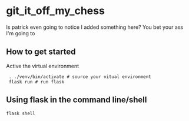 # git_it_off_my_chess
Is patrick even going to notice I added something here?
You bet your ass I'm going to

## How to get started

Active the virtual environment
```shell
 . ./venv/bin/activate # source your vitual environment
 flask run # run flask
 ```

 ## Using flask in the command line/shell
 ```shell
 flask shell
 ```